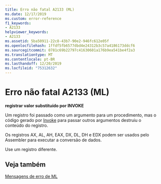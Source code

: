 ```yaml
---
title: Erro não fatal A2133 (ML)
ms.date: 12/17/2019
ms.custom: error-reference
f1_keywords:
- A2133
helpviewer_keywords:
- A2133
ms.assetid: 5ba50911-22c8-43b7-90e2-946fc612e05f
ms.openlocfilehash: 1ffdf5fb6577dbd4e24312b3c57a4186173ddcf6
ms.sourcegitcommit: 0781c69b22797c41630601a176b9ea541be4f2a3
ms.translationtype: MT
ms.contentlocale: pt-BR
ms.lasthandoff: 12/20/2019
ms.locfileid: "75312632"
---
```

# <a name="ml-nonfatal-error-a2133"></a>Erro não fatal A2133 (ML)

**registrar valor substituído por INVOKE**

Um registro foi passado como um argumento para um procedimento, mas o código gerado por [Invoke](invoke.md) para passar outros argumentos destruiu o conteúdo do registro.

Os registros AX, AL, AH, EAX, DX, DL, DH e EDX podem ser usados pelo Assembler para executar a conversão de dados.

Use um registro diferente.

## <a name="see-also"></a>Veja também

[Mensagens de erro de ML](ml-error-messages.md)
